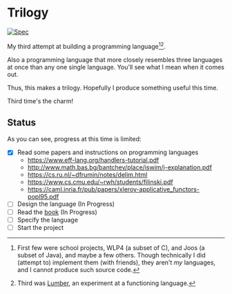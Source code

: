 # Trilogy

[![Spec](https://github.com/foxfriends/trilogy/actions/workflows/spec.yaml/badge.svg)](https://github.com/foxfriends/trilogy/actions/workflows/spec.yaml)

My third attempt at building a programming language[^1][^2].

Also a programming language that more closely resembles three languages
at once than any one single language. You'll see what I mean when it
comes out.

Thus, this makes a trilogy. Hopefully I produce something useful this time.

Third time's the charm!

[^1]: First few were school projects, WLP4 (a subset of C), and Joos (a subset of Java), and maybe a few others. Though technically I did (attempt to) implement them (with friends), they aren't *my* languages, and I cannot produce such source code.
[^2]: Third was [Lumber](https://github.com/foxfriends/lumber), an experiment at a functioning language.

## Status

As you can see, progress at this time is limited:

- [x] Read some papers and instructions on programming languages
    - https://www.eff-lang.org/handlers-tutorial.pdf
    - http://www.math.bas.bg/bantchev/place/iswim/j-explanation.pdf
    - https://cs.ru.nl/~dfrumin/notes/delim.html
    - https://www.cs.cmu.edu/~rwh/students/filinski.pdf
    - https://caml.inria.fr/pub/papers/xleroy-applicative_functors-popl95.pdf
- [ ] Design the language (In Progress)
- [ ] Read the [book](https://craftinginterpreters.com/) (In Progress)
- [ ] Specify the language
- [ ] Start the project
